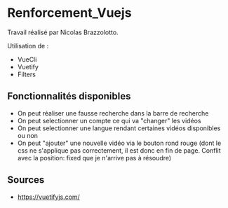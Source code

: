 # Renforcement_Vuejs

Travail réalisé par Nicolas Brazzolotto.

Utilisation de :
- VueCli
- Vuetify
- Filters

## Fonctionnalités disponibles

- On peut réaliser une fausse recherche dans la barre de recherche
- On peut selectionner un compte ce qui va "changer" les vidéos
- On peut selectionner une langue rendant certaines vidéos disponibles ou non
- On peut "ajouter" une nouvelle vidéo via le bouton rond rouge (dont le css ne s'applique pas correctement, il est donc en fin de page. Conflit avec la position: fixed que je n'arrive pas à résoudre) 

## Sources
- https://vuetifyjs.com/
